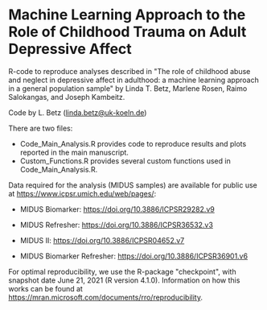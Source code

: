 # Machine Learning Approach to the Role of Childhood Trauma on Adult Depressive Affect

R-code to reproduce analyses described in "The role of childhood abuse and neglect in depressive affect in adulthood: a machine learning approach in a general population sample" by Linda T. Betz, Marlene Rosen, Raimo Salokangas, and Joseph Kambeitz.

Code by L. Betz (linda.betz@uk-koeln.de)

There are two files:

* Code_Main_Analysis.R provides code to reproduce results and plots reported in the main manuscript.
* Custom_Functions.R provides several custom functions used in Code_Main_Analysis.R.

Data required for the analysis (MIDUS samples) are available for public use at https://www.icpsr.umich.edu/web/pages/:

* MIDUS Biomarker: https://doi.org/10.3886/ICPSR29282.v9

* MIDUS Refresher: https://doi.org/10.3886/ICPSR36532.v3

* MIDUS II: https://doi.org/10.3886/ICPSR04652.v7

* MIDUS Biomarker Refresher: https://doi.org/10.3886/ICPSR36901.v6


For optimal reproducibility, we use the R-package "checkpoint", with snapshot date June 21, 2021 (R version 4.1.0). Information on how this works can be found at https://mran.microsoft.com/documents/rro/reproducibility.
